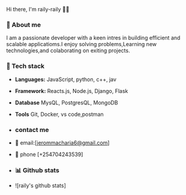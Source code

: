 Hi there, I'm raily-raily 👋🏻 

### 🚀 About me
I am a passionate developer with a keen intres in building efficient and scalable applicatioms.I enjoy solving problems,Learning new technologies,and colaborating on exiting projects. 

### 🔧 Tech stack 
- **Languages:** JavaScript, python, c++, jav
-  **Framework:** Reacts.js, Node.js, Django, Flask
-   **Database** MysQL, PostgresQL, MongoDB
-  **Tools** Git, Docker, vs code,postman

-  ### contact me
-  📨 email:[jerommacharia6@gmail.com]
-  📱 phone [+254704243539]
- ### 📊 Github stats
- ![raily's github stats] 
